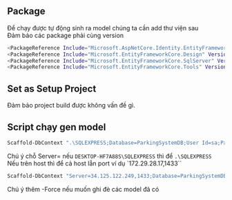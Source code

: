 
## Package

Để chạy được tự động sinh ra model chúng ta cần add thư viện sau  
Đảm bảo các package phải cùng version

```bash
<PackageReference Include="Microsoft.AspNetCore.Identity.EntityFrameworkCore" Version="5.0.12" />
<PackageReference Include="Microsoft.EntityFrameworkCore.Design" Version="5.0.12" />
<PackageReference Include="Microsoft.EntityFrameworkCore.SqlServer" Version="5.0.12" />
<PackageReference Include="Microsoft.EntityFrameworkCore.Tools" Version="5.0.12"/>
```

## Set as Setup Project

Đảm bảo project build được không vấn đề gì.

## Script chạy gen model

```bash
Scaffold-DbContext ".\SQLEXPRESS;Database=ParkingSystemDB;User Id=sa;Password=123456;" Microsoft.EntityFrameworkCore.SqlServer -OutputDir Models

```

Chú ý chỗ Server= nếu `DESKTOP-HF7A88S\SQLEXPRESS` thì để `.\SQLEXPRESS`  
Nếu trên host thì để cả host lẫn port ví dụ `172.29.28.17,1433``


```bash
Scaffold-DbContext "Server=34.125.122.249,1433;Database=ParkingSystemDB;User Id=sa;Password=Provanhung77;" Microsoft.EntityFrameworkCore.SqlServer -OutputDir Models -Force
```

Chú ý thêm -Force nếu muốn ghi đè các model đã có
